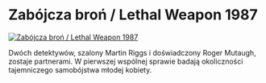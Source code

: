Zabójcza broń / Lethal Weapon 1987 
=============
[![Zabójcza broń / Lethal Weapon 1987 ](http://vidos.pl/images/player.gif)](http://vidos.pl/zabojcza-bron-lethal-weapon-1987)

 Dwóch detektywów, szalony Martin Riggs i doświadczony Roger Mutaugh, zostaje partnerami. W pierwszej wspólnej sprawie badają okoliczności tajemniczego samobójstwa młodej kobiety.
